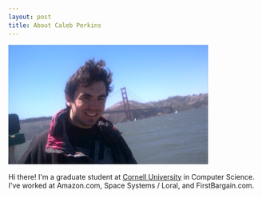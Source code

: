 ```yaml
---
layout: post
title: About Caleb Perkins
---
```


![Caleb Perkins in front of Golden Gate Bridge](/img/sf.jpg "Caleb Perkins in front of Golden Gate Bridge")

Hi there! I'm a graduate student at [Cornell University](http://www.cornell.edu/) in Computer Science. I've worked at Amazon.com, Space Systems / Loral, and FirstBargain.com.
